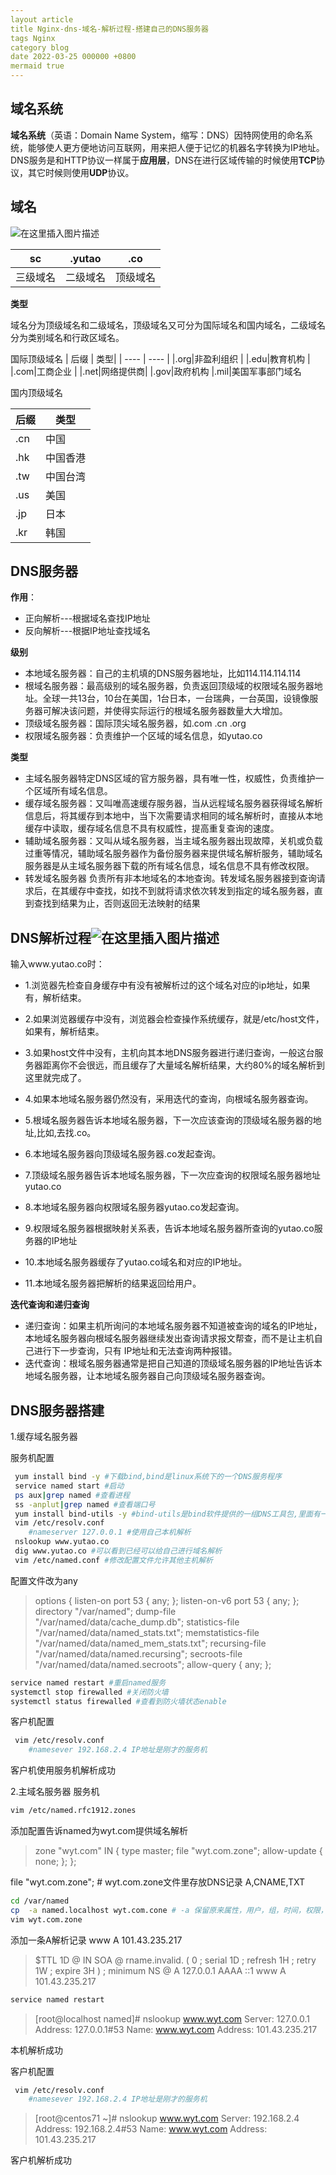 ```yaml
---
layout article
title Nginx-dns-域名-解析过程-搭建自己的DNS服务器
tags Nginx
category blog
date 2022-03-25 000000 +0800
mermaid true
---
```


## 域名系统

**域名系统**（英语：Domain Name System，缩写：DNS）因特网使用的命名系统，能够使人更方便地访问互联网，用来把人便于记忆的机器名字转换为IP地址。DNS服务是和HTTP协议一样属于**应用层**，DNS在进行区域传输的时候使用**TCP**协议，其它时候则使用**UDP**协议。

## 域名


![在这里插入图片描述](https://img-blog.csdnimg.cn/9bcbdf8ed8f24d52ac675cd09c09cc9b.png?x-oss-process=image/watermark,type_d3F5LXplbmhlaQ,shadow_50,text_Q1NETiBAeXV0YW9fNTE3,size_20,color_FFFFFF,t_70,g_se,x_16)


 |  sc   | .yutao  |.co
 |  ----  | ----  | ---|
 |三级域名| 二级域名| 顶级域名|

 **类型**
 
 域名分为顶级域名和二级域名，顶级域名又可分为国际域名和国内域名，二级域名分为类别域名和行政区域名。
 
 国际顶级域名
 |  后缀   | 类型|
   |  ----  | ----  | 
 |.org|非盈利组织 |
  |.edu|教育机构 |
   |.com|工商企业 |
   |.net|网络提供商|
   |.gov|政府机构
   |.mil|美国军事部门域名
   
   国内顶级域名
   
   |  后缀   | 类型|
   |  ----  | ----  | 
 |.cn|中国|
  |.hk|中国香港 |
   |.tw|中国台湾 |
   |.us|美国|
   |.jp|日本|
   |.kr|韩国|
   


## DNS服务器
**作用**：
- 正向解析---根据域名查找IP地址
- 反向解析---根据IP地址查找域名

**级别**
- 本地域名服务器：自己的主机填的DNS服务器地址，比如114.114.114.114
- 根域名服务器：最高级别的域名服务器，负责返回顶级域的权限域名服务器地址。全球一共13台，10台在美国，1台日本，一台瑞典，一台英国，设镜像服务器可解决该问题，并使得实际运行的根域名服务器数量大大增加。
- 顶级域名服务器：国际顶尖域名服务器，如.com .cn .org
- 权限域名服务器：负责维护一个区域的域名信息，如yutao.co

**类型**
- 主域名服务器特定DNS区域的官方服务器，具有唯一性，权威性，负责维护一个区域所有域名信息。
- 缓存域名服务器：又叫唯高速缓存服务器，当从远程域名服务器获得域名解析信息后，将其缓存到本地中，当下次需要请求相同的域名解析时，直接从本地缓存中读取，缓存域名信息不具有权威性，提高重复查询的速度。
-  辅助域名服务器：又叫从域名服务器，当主域名服务器出现故障，关机或负载过重等情况，辅助域名服务器作为备份服务器来提供域名解析服务，辅助域名服务器是从主域名服务器下载的所有域名信息，域名信息不具有修改权限。
- 转发域名服务器
负责所有非本地域名的本地查询。转发域名服务器接到查询请求后，在其缓存中查找，如找不到就将请求依次转发到指定的域名服务器，直到查找到结果为止，否则返回无法映射的结果

## DNS解析过程![在这里插入图片描述](https://img-blog.csdnimg.cn/8d9206cb845c40b39e9b9ef27e6d8d99.png?x-oss-process=image/watermark,type_d3F5LXplbmhlaQ,shadow_50,text_Q1NETiBAeXV0YW9fNTE3,size_20,color_FFFFFF,t_70,g_se,x_16)
输入www.yutao.co时：


 - 1.浏览器先检查自身缓存中有没有被解析过的这个域名对应的ip地址，如果有，解析结束。

 - 2.如果浏览器缓存中没有，浏览器会检查操作系统缓存，就是/etc/host文件，如果有，解析结束。

 - 3.如果host文件中没有，主机向其本地DNS服务器进行递归查询，一般这台服务器距离你不会很远，而且缓存了大量域名解析结果，大约80%的域名解析到这里就完成了。

 - 4.如果本地域名服务器仍然没有，采用迭代的查询，向根域名服务器查询。

 - 5.根域名服务器告诉本地域名服务器，下一次应该查询的顶级域名服务器的地址,比如,去找.co。

 - 6.本地域名服务器向顶级域名服务器.co发起查询。

 - 7.顶级域名服务器告诉本地域名服务器，下一次应查询的权限域名服务器地址yutao.co

 - 8.本地域名服务器向权限域名服务器yutao.co发起查询。

 - 9.权限域名服务器根据映射关系表，告诉本地域名服务器所查询的yutao.co服务器的IP地址

 - 10.本地域名服务器缓存了yutao.co域名和对应的IP地址。

 - 11.本地域名服务器把解析的结果返回给用户。


**迭代查询和递归查询**
 - 递归查询：如果主机所询问的本地域名服务器不知道被查询的域名的IP地址，本地域名服务器向根域名服务器继续发出查询请求报文帮查，而不是让主机自己进行下一步查询，只有 IP地址和无法查询两种报错。
  - 迭代查询：根域名服务器通常是把自己知道的顶级域名服务器的IP地址告诉本地域名服务器，让本地域名服务器自己向顶级域名服务器查询。 
  
  ## DNS服务器搭建
1.缓存域名服务器
  
服务机配置
```bash
 yum install bind -y #下载bind,bind是linux系统下的一个DNS服务程序
 service named start #启动
 ps aux|grep named #查看进程
 ss -anplut|grep named #查看端口号
 yum install bind-utils -y #bind-utils是bind软件提供的一组DNS工具包,里面有一些DNS相关的工具.主要有:dig,host,nslookup,nsupdate.使用这些工具可以进行域名解析和DNS调试工作。
 vim /etc/resolv.conf
  	#nameserver 127.0.0.1 #使用自己本机解析
 nslookup www.yutao.co 
 dig www.yutao.co #可以看到已经可以给自己进行域名解析
 vim /etc/named.conf #修改配置文件允许其他主机解析   
```
配置文件改为any
>  options {
>         listen-on port 53 { any; };
>         listen-on-v6 port 53 { any; };
>         directory       "/var/named";
>         dump-file       "/var/named/data/cache_dump.db";
>         statistics-file "/var/named/data/named_stats.txt";
>         memstatistics-file "/var/named/data/named_mem_stats.txt";
>         recursing-file  "/var/named/data/named.recursing";
>         secroots-file   "/var/named/data/named.secroots";
>         allow-query     { any; };

```bash
service named restart #重启named服务
systemctl stop firewalled #关闭防火墙
systemctl status firewalled #查看到防火墙状态enable

```
客户机配置

```bash
 vim /etc/resolv.conf
    #namesever 192.168.2.4 IP地址是刚才的服务机
```
客户机使用服务机解析成功

2.主域名服务器
服务机
```bash
vim /etc/named.rfc1912.zones
```
添加配置告诉named为wyt.com提供域名解析


> zone "wyt.com" IN {
>        type master;
>         file "wyt.com.zone"; 
>        allow-update { none; }; };

file "wyt.com.zone";  # wyt.com.zone文件里存放DNS记录 A,CNAME,TXT

```bash
cd /var/named
cp  -a named.localhost wyt.com.cone # -a 保留原来属性，用户，组，时间，权限，因为named进程是name用户创建
vim wyt.com.zone 
```
添加一条A解析记录 www A 101.43.235.217
> $TTL 1D @       IN SOA  @ rname.invalid. (
>                                         0       ; serial
>                                         1D      ; refresh
>                                         1H      ; retry
>                                         1W      ; expire
>                                         3H )    ; minimum
>         NS      @
>         A       127.0.0.1
>         AAAA    ::1
>          www A 101.43.235.217

```bash
service named restart
```

> [root@localhost named]# nslookup www.wyt.com 
> Server:		127.0.0.1
> Address:	127.0.0.1#53
> Name:	www.wyt.com Address: 101.43.235.217

本机解析成功

客户机配置

```bash
 vim /etc/resolv.conf
    #namesever 192.168.2.4 IP地址是刚才的服务机
```

> [root@centos71 ~]# nslookup www.wyt.com 
> Server:		192.168.2.4
> Address:	192.168.2.4#53
> Name:	www.wyt.com Address: 101.43.235.217

客户机解析成功
